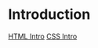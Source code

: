 # Introduction

[HTML Intro](https://docs.google.com/presentation/d/1GRzRAC-SFGI_IPL5upl-5lxEjOm4JoTcgfyQxU12kfI/edit?usp=sharing)
[CSS Intro](https://docs.google.com/presentation/d/13wfCK1d2fYF_X7aFoKgdN4amGZ3v5fbsg8g--BpFQmM/edit?usp=sharing)
